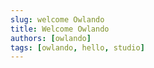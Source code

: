 ```yaml
---
slug: welcome Owlando
title: Welcome Owlando
authors: [owlando]
tags: [owlando, hello, studio]
---
```


<!-- [Docusaurus blogging features](https://docusaurus.io/docs/blog) are powered by the [blog plugin](https://docusaurus.io/docs/api/plugins/@docusaurus/plugin-content-blog).

<iframe width="100%" height="600" src="https://www.youtube.com/embed/HiUfz5ZGpZo" frameborder="0" allow="accelerometer; autoplay; clipboard-write; encrypted-media; gyroscope; picture-in-picture" allowfullscreen></iframe>

Simply add Markdown files (or folders) to the `blog` directory.

Regular blog authors can be added to `authors.yml`.

The blog post date can be extracted from filenames, such as:

- `2019-05-30-welcome.md`
- `2019-05-30-welcome/index.md`

A blog post folder can be convenient to co-locate blog post images:

![Docusaurus Plushie](./docusaurus-plushie-banner.jpeg)

The blog supports tags as well!

**And if you don't want a blog**: just delete this directory, and use `blog: false` in your Docusaurus config. -->